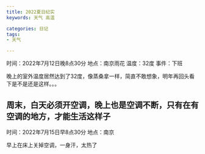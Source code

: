 ```yaml
---
title: 2022夏日纪实
keywords: 天气 高温

categories: 日记
tags:
- 天气

---
```



时间：2022年7月12日晚8点30分
地点：南京雨花
温度：32度
事件：下班


晚上的室外温度居然达到了32度，像蒸桑拿一样，简直不敢想象，明年再回头看下是不是还是这样。。。

周末，白天必须开空调，晚上也是空调不断，只有在有空调的地方，才能生活这样子
------
时间：2022年7月15日早8点30分
地点：南京

早上在床上关掉空调，一身汗，太热了
